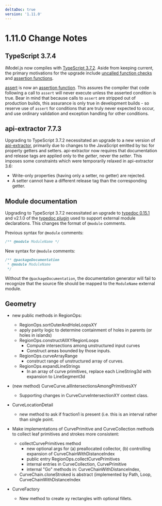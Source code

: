 ```yaml
---
deltaDoc: true
version: '1.11.0'
---
```

# 1.11.0 Change Notes

## TypeScript 3.7.4

iModel.js now compiles with [TypeScript 3.7.2](https://www.typescriptlang.org/docs/handbook/release-notes/typescript-3-7.html). Aside from keeping current, the primary motivations for the upgrade include [uncalled function checks](https://www.typescriptlang.org/docs/handbook/release-notes/typescript-3-7.html#uncalled-function-checks) and [assertion functions](https://www.typescriptlang.org/docs/handbook/release-notes/typescript-3-7.html#assertion-functions).

[assert](https://www.imodeljs.org/v1/reference/bentleyjs-core/utils/assert) is now an [assertion function](https://www.typescriptlang.org/docs/handbook/release-notes/typescript-3-7.html#assertion-functions). This assures the compiler that code following a call to `assert` will never execute unless the asserted condition is true. Bear in mind that because calls to `assert` are stripped out of production builds, this assurance is only true in development builds - so reserve use of `assert` for conditions that are truly never expected to occur, and use ordinary validation and exception handling for other conditions.

## api-extractor 7.7.3

Upgrading to TypeScript 3.7.2 necessitated an upgrade to a new version of [api-extractor](https://api-extractor.com/), primarily due to changes to the JavaScript emitted by tsc for property getters and setters. api-extractor now requires that documentation and release tags are applied only to the *getter*, never the *setter*. This imposes some constraints which were temporarily relaxed in api-extractor 3.6:

- Write-only properties (having only a setter, no getter) are rejected.
- A setter cannot have a different release tag than the corresponding getter.

## Module documentation

Upgrading to TypeScript 3.7.2 necessitated an upgrade to [typedoc 0.15.1](https://typedoc.org/) and v2.1.0 of the [typedoc plugin](https://www.npmjs.com/package/typedoc-plugin-external-module-name) used to support external module declarations. This changes the format of `@module` comments.

Previous syntax for `@module` comments:
```ts
/** @module ModuleName */
```

New syntax for `@module` comments:
```ts
/** @packageDocumentation
 * @module ModuleName
 */
```

Without the `@packageDocumentation`, the documentation generator will fail to recognize that the source file should be mapped to the `ModuleName` external module.

## Geometry

* new public methods in RegionOps:

  * RegionOps.sortOuterAndHoleLoopsXY
  * apply parity logic to determine containment of holes in parents (or holes in islands)
  * RegionOps.constructAllXYRegionLoops
    * Compute intersections among unstructured input curves
    * Construct areas bounded by those inputs.
  * RegionOps.curveArrayRange
    * construct range of unstructured array of curves.
  * RegionOps.expandLineStrings
    * In an array of curve primitives, replace each LineString3d with expansion to LineSegment3d

* (new method) CurveCurve.allIntersectionsAmongPrimitivesXY
  * Supporting changes in CurveCurveIntersectionXY context class.
* CurveLocationDetail
  * new method to ask if fraction1 is present (i.e. this is an interval rather than single point.
* Make implementations of CurvePrimitive and CurveCollection methods to collect leaf primitives and strokes more consistent:

  * collectCurvePrimitives method
    * new optional args for (a) preallocated collector, (b) controlling expansion of CurveChainWithDistanceIndex
    * public entry RegionOps.collectCurvePrimitives
    * internal entries in CurveCollection, CurvePrimitive
    * internal "Go" methods in: CurveChainWithDistanceIndex,
  * CurveChain.cloneStroked is abstract (implemented by Path, Loop, CurveChainWithDistanceIndex
* CurveFactory
  * New method to create xy rectangles with optional fillets.

